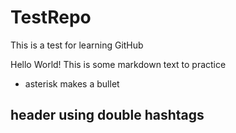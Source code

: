 # TestRepo
This is a test for learning GitHub

Hello World!
This is some markdown text to practice
* asterisk makes a bullet
## header using double hashtags
